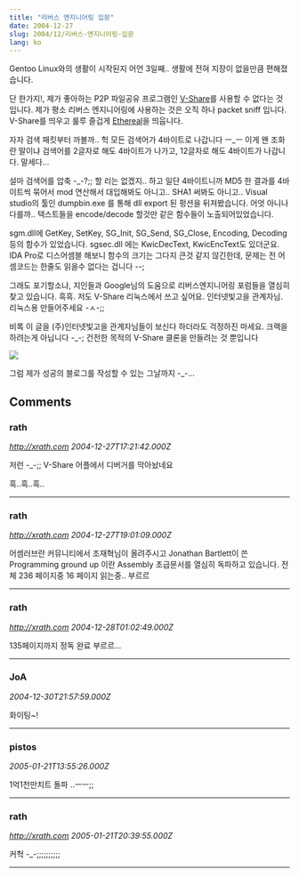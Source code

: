 ```yaml
---
title: "리버스 엔지니어링 입문"
date: 2004-12-27
slug: 2004/12/리버스-엔지니어링-입문
lang: ko
---
```


Gentoo Linux와의 생활이 시작된지 어언 3일째.. 
생활에 전혀 지장이 없을만큼 편해졌습니다. 

단 한가지!, 제가 좋아하는 P2P 파일공유 프로그램인 [V-Share](http://gample.net)를 사용할 수 없다는 것입니다.
제가 평소 리버스 엔지니어링에 사용하는 것은 오직 하나 packet sniff 입니다. 
V-Share를 띄우고 룰루 즐겁게 [Ethereal](http://www.ethereal.com)을 띄웁니다. 

자자 검색 패킷부터 까볼까.. 
헉 모든 검색어가 4바이트로 나갑니다 ㅡ_ㅡ 이게 왠 조화란 말이냐
검색어를 2글자로 해도 4바이트가 나가고, 12글자로 해도 4바이트가 나갑니다.
말세다... 

설마 검색어를 압축 -_-?;; 할 리는 없겠지.. 하고 일단 4바이트니까 MD5 한 결과를 4바이트씩 묶어서 mod 연산해서 대입해봐도 아니고.. SHA1 써봐도 아니고.. Visual studio의 툴인 dumpbin.exe 를 통해 dll export 된 펑션을 뒤져봤습니다. 어엇 아니나 다를까.. 텍스트들을 encode/decode 할것만 같은 함수들이 노출되어있었습니다.

sgm.dll에 GetKey, SetKey, SG_Init, SG_Send, SG_Close, Encoding, Decoding 등의 함수가 있었습니다. sgsec.dll 에는 KwicDecText, KwicEncText도 있더군요. IDA Pro로 디스어셈블 해보니 함수의 크기는 그다지 큰것 같지 않긴한데,
문제는 전 어셈코드는 한줄도 읽을수 없다는 겁니다 --;

그래도 포기할소냐, 지인들과 Google님의 도움으로 리버스엔지니어링 포럼들을 열심히 찾고 있습니다. 흑흑. 저도 V-Share 리눅스에서 쓰고 싶어요. 인터넷빛고을 관계자님. 리눅스용 만들어주세요 -ㅅ-;;

비록 이 글을 (주)인터넷빛고을 관계자님들이 보신다 하더라도 걱정하진 마세요. 크랙을 하려는게 아닙니다 -_-; 건전한 목적의 V-Share 클론을 만들려는 것 뿐입니다 

![](/blog/templates/admin/fckeditor/editor/images/smiley/msn/whatchutalkingabout_smile.gif)

그럼 제가 성공의 블로그를 작성할 수 있는 그날까지 -_-...

## Comments

### rath
*http://xrath.com*
*2004-12-27T17:21:42.000Z*

저런 -_-;; V-Share 어플에서 디버거를 막아놨네요 

흑..흑..흑..

---

### rath
*http://xrath.com*
*2004-12-27T19:01:09.000Z*

어셈러브란 커뮤니티에서 조재혁님이 올려주시고 Jonathan Bartlett이 쓴 Programming ground up 이란 Assembly 초급문서를 열심히 독파하고 있습니다. 전체 236 페이지중 16 페이지 읽는중.. 부르르

---

### rath
*http://xrath.com*
*2004-12-28T01:02:49.000Z*

135페이지까지 정독 완료 부르르...

---

### JoA
*2004-12-30T21:57:59.000Z*

화이팅~!

---

### pistos
*2005-01-21T13:55:26.000Z*

1억1천만치트 돌파 ..ㅡㅡ;;

---

### rath
*http://xrath.com*
*2005-01-21T20:39:55.000Z*

커헉 -_-;;;;;;;;;;

---

